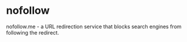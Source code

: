 nofollow
========

nofollow.me - a URL redirection service that blocks search engines from following the redirect.
